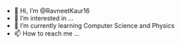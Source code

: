 - 👋 Hi, I’m @RavneetKaur16
- 👀 I’m interested in ...
- 🌱 I’m currently learning Computer Science and Physics 
- 📫 How to reach me ...

<!---
RavneetKaur16/RavneetKaur16 is a ✨ special ✨ repository because its `README.md` (this file) appears on your GitHub profile.
You can click the Preview link to take a look at your changes.
--->
